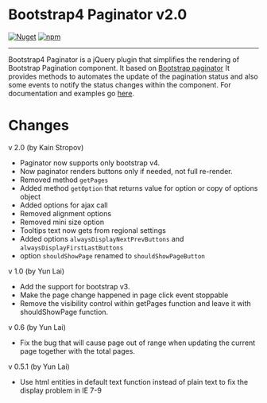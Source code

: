 # Bootstrap4 Paginator v2.0
[![Nuget](https://img.shields.io/nuget/v/bootstrap4-paginator)](https://www.nuget.org/packages/bootstrap4-paginator/)
[![npm](https://img.shields.io/npm/v/bootstrap4-paginator?color=red)](https://www.npmjs.com/package/bootstrap4-paginator)

---

Bootstrap4 Paginator is a jQuery plugin that simplifies the rendering of Bootstrap Pagination component. It based on [Bootstrap paginator](https://github.com/lyonlai/bootstrap-paginator) It provides methods to automates the update of the pagination status and also some events to notify the status changes within the component. For documentation and examples go [here](https://vampire2008.github.io/bootstrap4-paginator/).

# Changes

v 2.0 (by Kain Stropov)

* Paginator now supports only bootstrap v4.
* Now paginator renders buttons only if needed, not full re-render.
* Removed method `getPages`
* Added method `getOption` that returns value for option or copy of options object
* Added options for ajax call
* Removed alignment options
* Removed mini size option
* Tooltips text now gets from regional settings
* Added options `alwaysDisplayNextPrevButtons` and `alwaysDisplayFirstLastButtons`
* option `shouldShowPage` renamed to `shouldShowPageButton`

v 1.0 (by Yun Lai)

* Add the support for bootstrap v3.
* Make the page change happened in page click event stoppable
* Remove the visibility control within getPages function and leave it with shouldShowPage function.

v 0.6 (by Yun Lai)

* Fix the bug that will cause page out of range when updating the current page together with the total pages.

v 0.5.1 (by Yun Lai)

* Use html entities in default text function instead of plain text to fix the display problem in IE 7-9

